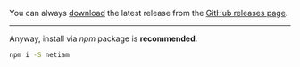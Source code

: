 You can always [download](https://github.com/eliias/netiam/releases/latest) the
latest release from the [GitHub releases page](https://github.com/eliias/netiam/releases).
        
---

Anyway, install via *npm* package is **recommended**.
```bash
npm i -S netiam
```